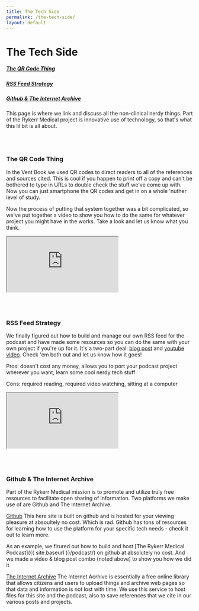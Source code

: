 ```yaml
---
title: The Tech Side
permalink: /the-tech-side/
layout: default
---
```


# The Tech Side

<h5><a href="#qrcode">The QR Code Thing</a></h5>
<h5><a href="#feed">RSS Feed Strategy</a></h5>
<h5><a href="#feed">Github & The Internet Archive</a></h5>

This page is where we link and discuss all the non-clinical nerdy things.  Part of the Rykerr Medical project is innovative use of technology, so that's what this lil bit is all about.

<br><br>

<h3 id="qrcode">The QR Code Thing</h3>

In the Vent Book we used QR codes to direct readers to all of the references and sources cited.  This is cool if you happen to print off a copy and can't be bothered to type in URLs to double check the stuff we've come up with.  Now you can just smartphone the QR codes and get in on a whole 'nuther level of study.

Now the process of putting that system together was a bit complicated, so we've put together a video to show you how to do the same for whatever project you might have in the works.  Take a look and let us know what you think.

<div class="video-wrapper">
  <iframe 
    src="https://www.youtube.com/embed/NcUvnpnGFto"
    title="The QR Code Thing"
    allow="accelerometer; autoplay; clipboard-write; encrypted-media; gyroscope; picture-in-picture"
    allowfullscreen>
  </iframe>
</div>

<br><br>

<h3 id="feed">RSS Feed Strategy</h3>

We finally figured out how to build and manage our own RSS feed for the podcast and have made some resources so you can do the same with your own project if you're up for it.  It's a two-part deal: [blog post](https://www.rykerrmedical.com/2025/06/02/podcast-hosting.html) and [youtube video](https://youtu.be/nNosYLXTu_A?si=TuwtV_8AYpFcjGH8).  Check 'em both out and let us know how it goes!

​Pros: doesn't cost any money, allows you to port your podcast project wherever you want, learn some cool nerdy tech stuff

​Cons: required reading, required video watching, sitting at a computer

<div class="video-wrapper">
  <iframe 
    src="https://www.youtube.com/embed/nNosYLXTu_A"
    title="Rykerr Medical's Podcast Hosting Strategy"
    allow="accelerometer; autoplay; clipboard-write; encrypted-media; gyroscope; picture-in-picture"
    allowfullscreen>
  </iframe>
</div>

<br><br>

<h3 id="qrcode">Github & The Internet Archive</h3>

Part of the Rykerr Medical mission is to promote and utilize truly free resources to facilitate open sharing of information.  Two platforms we make use of are Github and The Internet Archive.

[Github](https://www.github.org)
This here site is built on github and is hosted for your viewing pleasure at absoultely no cost.  Which is rad.  Github has tons of resources for learning how to use the platform for your specific tech needs - check it out to learn more.

As an example, we firured out how to build and host [The Rykerr Medical Podcast]({{ site.baseurl }}/podcast/) on github at absolutely no cost.  And we made a video & blog post combo (noted above) to show you how we did it.

[The Internet Archive](https://www.archive.org)
The Internet Acrhive is essentially a free online library that allows citizens and users to upload things and archive web pages so that data and information is not lost with time.  We use this service to host files for this site and the podcast, also to save references that we cite in our various posts and projects.
